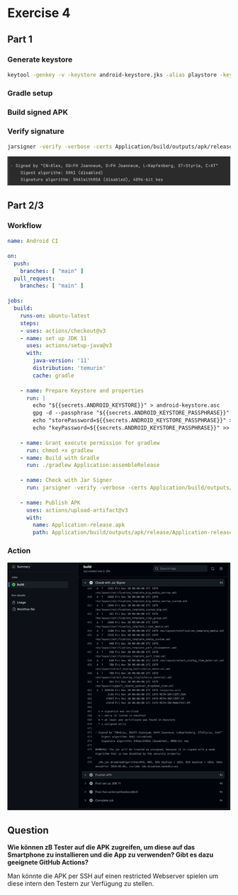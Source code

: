 # Exercise 4
## Part 1
### Generate keystore
```bash 
keytool -genkey -v -keystore android-keystore.jks -alias playstore -keyalg RSA -keysize 4096 - validity 10000 -sigalg SHA256withRSA
```
### Gradle setup

### Build signed APK

### Verify signature
```bash
jarsigner -verify -verbose -certs Application/build/outputs/apk/releaseApplication-release.apk
```
![](img/Picture1.png)

## Part 2/3
### Workflow
```yml
name: Android CI

on:
  push:
    branches: [ "main" ]
  pull_request:
    branches: [ "main" ]

jobs:
  build:
    runs-on: ubuntu-latest
    steps:
    - uses: actions/checkout@v3
    - name: set up JDK 11
      uses: actions/setup-java@v3
      with:
        java-version: '11'
        distribution: 'temurin'
        cache: gradle

    - name: Prepare Keystore and properties
      run: |
        echo "${{secrets.ANDROID_KEYSTORE}}" > android-keystore.asc
        gpg -d --passphrase "${{secrets.ANDROID_KEYSTORE_PASSPHRASE}}" --batch android-keystore.asc > android-keystore.jks
        echo "storePassword=${{secrets.ANDROID_KEYSTORE_PASSPHRASE}}" >> gradle.properties
        echo "keyPassword=${{secrets.ANDROID_KEYSTORE_PASSPHRASE}}" >> gradle.properties

    - name: Grant execute permission for gradlew
      run: chmod +x gradlew
    - name: Build with Gradle
      run: ./gradlew Application:assembleRelease

    - name: Check with Jar Signer
      run: jarsigner -verify -verbose -certs Application/build/outputs/apk/release/Application-release.apk

    - name: Publish APK
      uses: actions/upload-artifact@v3
      with:
        name: Application-release.apk
        path: Application/build/outputs/apk/release/Application-release.apk
```
### Action
![](img/Picture2.png)

## Question
**Wie können zB Tester auf die APK zugreifen, um diese auf das Smartphone zu installieren und die App zu verwenden? Gibt es dazu geeignete GitHub Actions?** 

Man könnte die APK per SSH auf einen restricted Webserver spielen um diese intern den Testern zur Verfügung zu stellen.